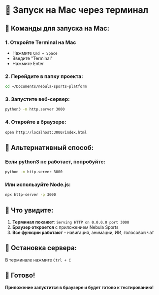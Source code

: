 # 🍎 Запуск на Mac через терминал

## 🚀 Команды для запуска на Mac:

### 1. Откройте Terminal на Mac
- Нажмите `Cmd + Space`
- Введите "Terminal"
- Нажмите Enter

### 2. Перейдите в папку проекта:
```bash
cd ~/Documents/nebula-sports-platform
```

### 3. Запустите веб-сервер:
```bash
python3 -m http.server 3000
```

### 4. Откройте в браузере:
```bash
open http://localhost:3000/index.html
```

## 🎯 Альтернативный способ:

### Если python3 не работает, попробуйте:
```bash
python -m http.server 3000
```

### Или используйте Node.js:
```bash
npx http-server -p 3000
```

## 📱 Что увидите:

1. **Терминал покажет**: `Serving HTTP on 0.0.0.0 port 3000`
2. **Браузер откроется** с приложением Nebula Sports
3. **Все функции работают** - навигация, анимации, ИИ, голосовой чат

## 🔧 Остановка сервера:

В терминале нажмите `Ctrl + C`

## 🎉 Готово!

**Приложение запустится в браузере и будет готово к тестированию!**